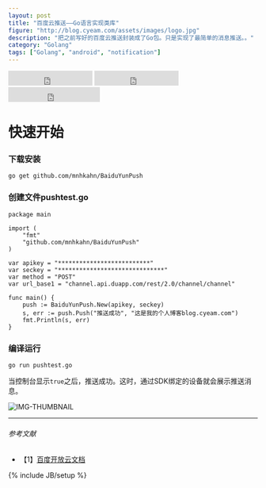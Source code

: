 ```yaml
---
layout: post
title: "百度云推送——Go语言实现类库"
figure: "http://blog.cyeam.com/assets/images/logo.jpg"
description: "把之前写好的百度云推送封装成了Go包。只是实现了最简单的消息推送。。"
category: "Golang"
tags: ["Golang", "android", "notification"]
---
```


<iframe src="http://ghbtns.com/github-btn.html?user=mnhkahn&repo=BaiduYunPush&type=watch&count=true&size=large"
  allowtransparency="true" frameborder="0" scrolling="0" width="170" height="30"></iframe>

<iframe src="http://ghbtns.com/github-btn.html?user=mnhkahn&repo=BaiduYunPush&type=fork&count=true&size=large"
  allowtransparency="true" frameborder="0" scrolling="0" width="170" height="30"></iframe>

<iframe src="http://ghbtns.com/github-btn.html?user=mnhkahn&type=follow&count=true&size=large"
  allowtransparency="true" frameborder="0" scrolling="0" width="185" height="30"></iframe>

# 快速开始

### 下载安装

    go get github.com/mnhkahn/BaiduYunPush

### 创建文件pushtest.go

    package main

    import (
        "fmt"
        "github.com/mnhkahn/BaiduYunPush"
    )

    var apikey = "**************************"
    var seckey = "******************************"
    var method = "POST"
    var url_base1 = "channel.api.duapp.com/rest/2.0/channel/channel"

    func main() {
        push := BaiduYunPush.New(apikey, seckey)
        s, err := push.Push("推送成功", "这是我的个人博客blog.cyeam.com")
        fmt.Println(s, err)
    }


### 编译运行

    go run pushtest.go

当控制台显示`true`之后，推送成功。这时，通过SDK绑定的设备就会展示推送消息。

![IMG-THUMBNAIL](http://cyeam.qiniudn.com/baiduyunpush.jpg)

---

###### *参考文献*
+ 【1】[百度开放云文档](http://developer.baidu.com/wiki/index.php?title=docs/cplat/push/api/list)

{% include JB/setup %}
